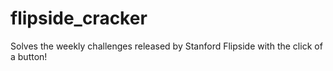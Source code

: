 flipside_cracker
================

Solves the weekly challenges released by Stanford Flipside with the click of a button!
